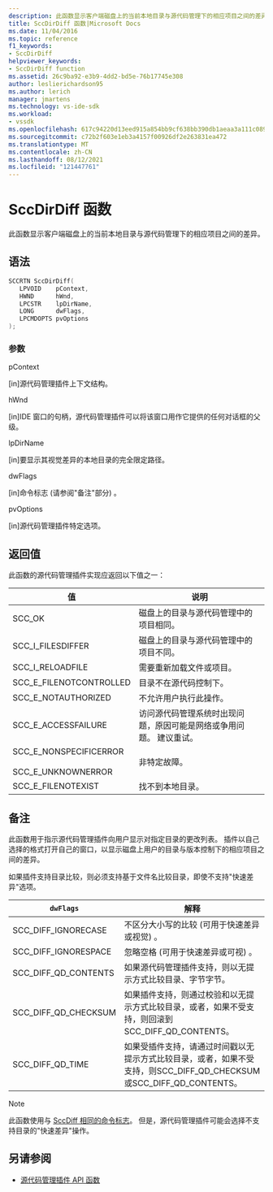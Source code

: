 ```yaml
---
description: 此函数显示客户端磁盘上的当前本地目录与源代码管理下的相应项目之间的差异。
title: SccDirDiff 函数|Microsoft Docs
ms.date: 11/04/2016
ms.topic: reference
f1_keywords:
- SccDirDiff
helpviewer_keywords:
- SccDirDiff function
ms.assetid: 26c9ba92-e3b9-4dd2-bd5e-76b17745e308
author: leslierichardson95
ms.author: lerich
manager: jmartens
ms.technology: vs-ide-sdk
ms.workload:
- vssdk
ms.openlocfilehash: 617c94220d13eed915a854bb9cf638bb390db1aeaa3a111c089d65283446f15e
ms.sourcegitcommit: c72b2f603e1eb3a4157f00926df2e263831ea472
ms.translationtype: MT
ms.contentlocale: zh-CN
ms.lasthandoff: 08/12/2021
ms.locfileid: "121447761"
---
```

# <a name="sccdirdiff-function"></a>SccDirDiff 函数
此函数显示客户端磁盘上的当前本地目录与源代码管理下的相应项目之间的差异。

## <a name="syntax"></a>语法

```cpp
SCCRTN SccDirDiff(
   LPVOID    pContext,
   HWND      hWnd,
   LPCSTR    lpDirName,
   LONG      dwFlags,
   LPCMDOPTS pvOptions
);
```

### <a name="parameters"></a>参数
 pContext

[in]源代码管理插件上下文结构。

 hWnd

[in]IDE 窗口的句柄，源代码管理插件可以将该窗口用作它提供的任何对话框的父级。

 lpDirName

[in]要显示其视觉差异的本地目录的完全限定路径。

 dwFlags 

[in]命令标志 (请参阅"备注"部分) 。

 pvOptions

[in]源代码管理插件特定选项。

## <a name="return-value"></a>返回值
 此函数的源代码管理插件实现应返回以下值之一：

|值|说明|
|-----------|-----------------|
|SCC_OK|磁盘上的目录与源代码管理中的项目相同。|
|SCC_I_FILESDIFFER|磁盘上的目录与源代码管理中的项目不同。|
|SCC_I_RELOADFILE|需要重新加载文件或项目。|
|SCC_E_FILENOTCONTROLLED|目录不在源代码控制下。|
|SCC_E_NOTAUTHORIZED|不允许用户执行此操作。|
|SCC_E_ACCESSFAILURE|访问源代码管理系统时出现问题，原因可能是网络或争用问题。 建议重试。|
|SCC_E_NONSPECIFICERROR<br /><br /> SCC_E_UNKNOWNERROR|非特定故障。|
|SCC_E_FILENOTEXIST|找不到本地目录。|

## <a name="remarks"></a>备注
 此函数用于指示源代码管理插件向用户显示对指定目录的更改列表。 插件以自己选择的格式打开自己的窗口，以显示磁盘上用户的目录与版本控制下的相应项目之间的差异。

 如果插件支持目录比较，则必须支持基于文件名比较目录，即使不支持"快速差异"选项。

|`dwFlags`|解释|
|---------------|--------------------|
|SCC_DIFF_IGNORECASE|不区分大小写的比较 (可用于快速差异或视觉) 。|
|SCC_DIFF_IGNORESPACE|忽略空格 (可用于快速差异或可视) 。|
|SCC_DIFF_QD_CONTENTS|如果源代码管理插件支持，则以无提示方式比较目录、字节字节。|
|SCC_DIFF_QD_CHECKSUM|如果插件支持，则通过校验和以无提示方式比较目录，或者，如果不受支持，则回滚到SCC_DIFF_QD_CONTENTS。|
|SCC_DIFF_QD_TIME|如果受插件支持，请通过时间戳以无提示方式比较目录，或者，如果不受支持，则SCC_DIFF_QD_CHECKSUM或SCC_DIFF_QD_CONTENTS。|

> [!NOTE]
> 此函数使用与 [SccDiff 相同的命令标志](../extensibility/sccdiff-function.md)。 但是，源代码管理插件可能会选择不支持目录的"快速差异"操作。

## <a name="see-also"></a>另请参阅
- [源代码管理插件 API 函数](../extensibility/source-control-plug-in-api-functions.md)
